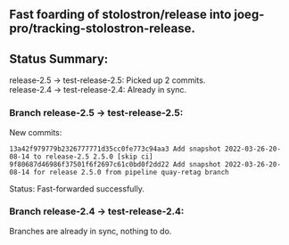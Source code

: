 ## Fast foarding of stolostron/release into joeg-pro/tracking-stolostron-release.

## Status Summary:

release-2.5 -> test-release-2.5: Picked up 2 commits.  
release-2.4 -> test-release-2.4: Already in sync.  

### Branch release-2.5 -> test-release-2.5:

New commits:

```
13a42f979779b2326777771d35cc0fe773c94aa3 Add snapshot 2022-03-26-20-08-14 to release-2.5 2.5.0 [skip ci]
9f80687d46986f37501f6f2697c61c0bd0f2dd22 Add snapshot 2022-03-26-20-08-14 for release 2.5.0 from pipeline quay-retag branch
```

Status: Fast-forwarded successfully.

### Branch release-2.4 -> test-release-2.4:

Branches are already in sync, nothing to do.

